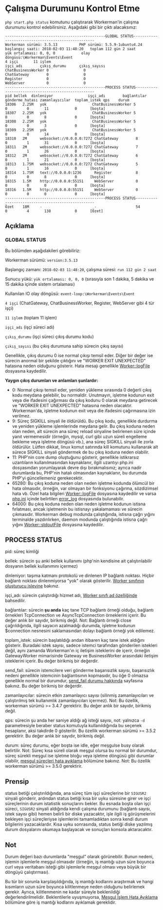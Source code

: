 # Çalışma Durumunu Kontrol Etme

```php start.php status``` komutunu çalıştırarak Workerman'in çalışma durumunu kontrol edebilirsiniz. Aşağıdaki gibi bir çıktı alacaksınız:

```
----------------------------------------------GLOBAL STATUS----------------------------------------------------
Workerman sürümü: 3.5.13          PHP sürümü: 5.5.9-1ubuntu4.24
başlangıç saati: 2018-02-03 11:48:20   toplam 112 gün 2 saat   
yük ortalaması: 0, 0, 0            olay döngüsü:\Workerman\Events\Event
4 işçi       11 işlem
işçi_adı        çıkış_durumu      çıkış_sayısı
ChatBusinessWorker 0                0
ChatGateway        0                0
Register           0                0
WebServer          0                0
----------------------------------------------PROCESS STATUS---------------------------------------------------
pid	bellek  dinleniyor                işçi_adı        bağlantılar gönderme_hatası zamanlayıcılar  toplam_istek qps    durum
18306	2.25M   yok                     ChatBusinessWorker 5           0         0       11            0      [boşta]
18307	2.25M   yok                     ChatBusinessWorker 5           0         0       8             0      [boşta]
18308	2.25M   yok                     ChatBusinessWorker 5           0         0       3             0      [boşta]
18309	2.25M   yok                     ChatBusinessWorker 5           0         0       14            0      [boşta]
18310	2M      websocket://0.0.0.0:7272 ChatGateway        8           0         1       31            0      [boşta]
18311	2M      websocket://0.0.0.0:7272 ChatGateway        7           0         1       26            0      [boşta]
18312	2M      websocket://0.0.0.0:7272 ChatGateway        6           0         1       21            0      [boşta]
18313	1.75M   websocket://0.0.0.0:7272 ChatGateway        5           0         1       16            0      [boşta]
18314	1.75M   text://0.0.0.0:1236      Register           8           0         0       8             0      [boşta]
18315	1.5M    http://0.0.0.0:55151     WebServer          0           0         0       0             0      [boşta]
18316	1.5M    http://0.0.0.0:55151     WebServer          0           0         0       0             0      [boşta]
----------------------------------------------PROCESS STATUS---------------------------------------------------
Özet	18M     -                        -                  54          0         4       138           0      [Özet]
```

## Açıklama

### GLOBAL STATUS

Bu bölümden aşağıdakileri görebiliriz:

Workerman sürümü: ```version:3.5.13```

Başlangıç zamanı: ```2018-02-03 11:48:20```, çalışma süresi: ```run 112 gün 2 saat```

Sunucu yükü: ```yük ortalaması: 0, 0, 0``` (sırasıyla son 1 dakika, 5 dakika ve 15 dakika içinde sistem ortalaması)

Kullanılan IO olay döngüsü: ```event-loop:\Workerman\Events\Event```

 ```4 işçi``` (ChatGateway, ChatBusinessWorker, Register, WebServer gibi 4 tür işçi)

 ```11 işlem``` (toplam 11 işlem)

 ``` işçi_adı ``` (işçi süreci adı)

 ``` çıkış_durumu ``` (işçi süreci çıkış durumu kodu)

 ``` çıkış_sayısı ``` (bu çıkış durumuna sahip sürecin çıkış sayısı)


Genellikle, çıkış durumu 0 ise normal çıkışı temsil eder. Diğer bir değer ise sürecin anormal bir şekilde çıktığını ve "WORKER EXIT UNEXPECTED" hatasına neden olduğunu gösterir. Hata mesajı genellikle [Worker::logFile](worker/log-file.md) dosyasına kaydedilir.

**Yaygın çıkış durumları ve anlamları şunlardır:**

* 0: Normal çıkışı temsil eder, yeniden yükleme sırasında 0 değerli çıkış kodu meydana gelebilir, bu normaldir. Unutmayın, işletme kodunun exit veya die ifadesini çağırması da çıkış kodunu 0 olarak meydana getirecek ve "WORKER EXIT UNEXPECTED" hatasına neden olacaktır. Workerman'da, işletme kodunun exit veya die ifadesini çağırmasına izin verilmez.
* 9: Süreç SIGKILL sinyali ile öldürüldü. Bu çıkış kodu, genellikle durdurma ve yeniden yükleme işlemlerinde meydana gelir. Bu çıkış koduna neden olan neden, alt sürecin ana süreç reload sinyaline belirlenen süre içinde yanıt vermemesidir (örneğin, mysql, curl gibi uzun süreli engelleme bekleme veya işletme döngüsü vb.), ana süreç SIGKILL sinyali ile zorla öldürülür. Lütfen dikkat, linux komut satırında kill komutunu kullanarak alt sürece SIGKILL sinyali göndermek de bu çıkış koduna neden olabilir.
* 11: PHP'nin core dump oluştuğunu gösterir, genellikle istikrarsız uzantıların kullanılmasından kaynaklanır, ilgili uzantıyı php.ini dosyasından yorumlayarak devre dışı bırakmalısınız; ayrıca nadir durumlarda bu, PHP'nin hatalı olmasından kaynaklanır, bu durumda PHP'yi güncellemeniz gerekecektir.
* 65280: Bu çıkış koduna neden olan neden işletme kodunda ölümcül bir hata olmasıdır, örneğin, var olmayan bir fonksiyonu çağırma, sözdizimsel hata vb. Özel hata bilgileri [Worker::logFile](worker/log-file.md) dosyasına kaydedilir ve varsa [php.ini](https://php.net/manual/zh/ini.list.php) içinde belirtilen [error_log](https://php.net/manual/zh/errorfunc.configuration.php#ini.error-log) dosyasında bulunabilir.
* 64000: Bu çıkış koduna neden olan neden işletme kodunun istisna fırlatması, ancak işletmenin bu istisnayı yakalamaması ve sürecin çıkmasıdır. Workerman debug modunda çalıştığında, istisna çağrı yığını terminalde yazdırılırken, daemon modunda çalıştığında istisna çağrı yığını [Worker::stdoutFile](worker/stdout-file.md) dosyasına kaydedilir.


## PROCESS STATUS
pid: süreç kimliği

bellek: sürecin şu anki bellek kullanımı (php'nin kendisine ait çalıştırılabilir dosyanın bellek kullanımını içermez)

dinleniyor: taşıma katmanı protokolü ve dinlenen IP bağlantı noktası. Hiçbir bağlantı noktası dinlenmiyorsa "yok" olarak gösterilir. [Worker sınıfının oluşturucu işlevine](worker/construct.md) bakınız.

işçi_adı: sürecin çalıştırdığı hizmet adı, [Worker sınıfı ad özelliğinde](worker/name.md) bahsedilir.

bağlantılar: sürecin **şu anda** kaç tane TCP bağlantı örneği olduğu, bağlantı örnekleri TcpConnection ve AsyncTcpConnection örneklerini içerir. Bu değer anlık bir sayıdır, birikmiş değil. Not: Bağlantı örneği close çağrıldığında, ilgili sayacın azalmadığı durumda, işletme kodunun $connection nesnesini saklamasından dolayı bağlantı örneği yok edilemez.

toplam_istek: sürecin başlatıldığı andan itibaren kaç tane istek aldığını gösterir. Buradaki istek sayısı, sadece istemci tarafından gönderilen istekleri değil, aynı zamanda Workerman'ın iç iletişim isteklerini de içerir, örneğin GatewayWorker mimarisinde Gateway ve BusinessWorker arasındaki iletişim isteklerini içerir. Bu değer birikmiş bir değerdir.

send_fail: sürecin istemcilere veri gönderme başarısızlık sayısı, başarısızlık nedeni genellikle istemcinin bağlantısının kopmasıdır, bu öğe 0 olmazsa genellikle normal bir durumdur, [send_fail durumu hakkında](../faq/about-send-fail.md) sayfasına bakınız. Bu değer birikmiş bir değerdir.

zamanlayıcılar: sürecin etkin zamanlayıcı sayısı (silinmiş zamanlayıcıları ve çalıştırılmış tek kullanımlık zamanlayıcıları içermez). Not: Bu özellik, workerman sürümü >= 3.4.7 gerektirir. Bu değer anlık bir sayıdır, birikmiş değil.


qps: sürecin şu anda her saniye aldığı ağ isteği sayısı, not: yalnızca ```-d``` parametresiyle beraber status komutuyla kullanıldığında bu seçenek hesaplanır, aksi takdirde 0 gösterilir. Bu özellik workerman sürümü >= 3.5.2 gerektirir. Bu değer anlık bir sayıdır, birikmiş değil.

durum: süreç durumu, eğer boşta ise idle, eğer meşgulse busy olarak belirtilir. Not: Süreç kısa süreli olarak meşgul olursa bu normal bir durumdur, süreç sürekli meşgul ise işletme bloğu veya işletme döngüsü gibi durumlar olabilir, [meşgul süreçleri hata ayıklama](busy-process.md) bölümüne bakınız. Not: Bu özellik workerman sürümü >= 3.5.0 gerektirir.


## Prensip

status betiği çalıştırıldığında, ana süreç tüm işçi süreçlerine bir ```SIGUSR2``` sinyali gönderir, ardından status betiği kısa bir uyku süresine girer ve işçi süreçlerinin durum istatistik sonuçlarını bekler. Bu esnada boşta olan işçi süreci, ```SIGUSR2``` sinyali aldığında kendi çalışma durumunu (bağlantı sayısı, istek sayısı gibi) hemen belirli bir diske yazacaktır, işle ilgili iş görüşmelerini bekleyen işçi süreçleriyse işlemlerini tamamladıktan sonra kendi durum bilgilerini yazacaklardır. Kısa uyku sonrasında, status betiği diske yazılmış durum dosyalarını okumaya başlayacak ve sonuçları konsola aktaracaktır.
## Not
Durum değeri bazı durumlarda "meşgul" olarak görünebilir. Bunun nedeni, işlemin işlemlerle meşgul olmasıdır (örneğin, iş mantığı uzun süre boyunca curl veya veritabanı isteği gibi işlemlerle meşgul olması veya büyük bir döngüyü çalıştırması).

Bu tür bir sorunla karşılaşıldığında, iş mantığı kodlarını araştırmak ve hangi kısımların uzun süre boyunca kilitlenmeye neden olduğunu belirlemek gerekir. Ayrıca, kilitlenmenin ne kadar süreyle beklenildiği değerlendirilmelidir. Beklentilerle uyuşmuyorsa, [Meşgul İşlem Hata Ayıklama](busy-process.md) bölümüne göre iş mantığı kodlarını ayıklamak gereklidir.
